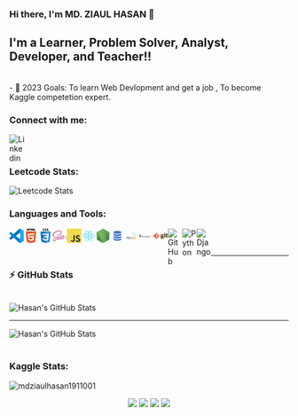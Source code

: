 ### Hi there, I'm MD. ZIAUL HASAN 👋

## I'm a Learner, Problem Solver, Analyst, Developer, and Teacher!!
<br />
- 🥅 2023 Goals: To learn Web Devlopment and get a job , To become Kaggle competetion expert. 


### Connect with me:
<a href="https://www.linkedin.com/in/mzhasan00/">
    <img align="left"  width="32px" src="https://github.com/dmhendricks/signature-social-icons/blob/master/icons/round-flat-filled/35px/linkedin.png" alt="Linkedin"/>
</a>
<br />
<br />

### Leetcode Stats:
![Leetcode Stats](https://leetcard.jacoblin.cool/hasan00)


### Languages and Tools:

<img align="left" alt="Visual Studio Code" width="26px" src="https://raw.githubusercontent.com/github/explore/80688e429a7d4ef2fca1e82350fe8e3517d3494d/topics/visual-studio-code/visual-studio-code.png" />
<img align="left" alt="HTML5" width="26px" src="https://raw.githubusercontent.com/github/explore/80688e429a7d4ef2fca1e82350fe8e3517d3494d/topics/html/html.png" />
<img align="left" alt="CSS3" width="26px" src="https://raw.githubusercontent.com/github/explore/80688e429a7d4ef2fca1e82350fe8e3517d3494d/topics/css/css.png" />
<img align="left" alt="Sass" width="26px" src="https://raw.githubusercontent.com/github/explore/80688e429a7d4ef2fca1e82350fe8e3517d3494d/topics/sass/sass.png" />
<img align="left" alt="JavaScript" width="26px" src="https://raw.githubusercontent.com/github/explore/80688e429a7d4ef2fca1e82350fe8e3517d3494d/topics/javascript/javascript.png" />
<img align="left" alt="React" width="26px" src="https://raw.githubusercontent.com/github/explore/80688e429a7d4ef2fca1e82350fe8e3517d3494d/topics/react/react.png" />
<img align="left" alt="Node.js" width="26px" src="https://raw.githubusercontent.com/github/explore/80688e429a7d4ef2fca1e82350fe8e3517d3494d/topics/nodejs/nodejs.png" />
<img align="left" alt="SQL" width="26px" src="https://raw.githubusercontent.com/github/explore/80688e429a7d4ef2fca1e82350fe8e3517d3494d/topics/sql/sql.png" />
<img align="left" alt="MySQL" width="26px" src="https://raw.githubusercontent.com/github/explore/80688e429a7d4ef2fca1e82350fe8e3517d3494d/topics/mysql/mysql.png" />
<img align="left" alt="MongoDB" width="26px" src="https://raw.githubusercontent.com/github/explore/80688e429a7d4ef2fca1e82350fe8e3517d3494d/topics/mongodb/mongodb.png" />
<img align="left" alt="Git" width="26px" src="https://raw.githubusercontent.com/github/explore/80688e429a7d4ef2fca1e82350fe8e3517d3494d/topics/git/git.png" />
<img align="left" alt="GitHub" width="26px" src="https://github.githubassets.com/images/modules/logos_page/GitHub-Mark.png" />
<img align="left" alt="Python" width="26px" src="https://upload.wikimedia.org/wikipedia/commons/thumb/c/c3/Python-logo-notext.svg/1024px-Python-logo-notext.svg.png" />
<img align="left" alt="Django" width="26px" src="https://d1wrxu8gicsgam.cloudfront.net/wp-content/files/django-logo-big.jpg" />

<br />
<br />

---
  ### :zap: GitHub Stats
  <br/>
  <img align="center" alt="Hasan's GitHub Stats" src="https://github-readme-stats.vercel.app/api?username=mzhasan00&show_icons=true&theme=tokyonight" />
<br />

---
  
  <img align="center"  alt="Hasan's GitHub Stats" src="https://github-readme-stats.vercel.app/api/top-langs/?username=mzhasan00&show_icons=true" />
  
<br />
<br />
  
  ### Kaggle Stats: 
![mdziaulhasan1911001](https://road-to-kaggle-grandmaster.vercel.app/api/simple/mdziaulhasan1911001)
<p align="center">
  <img src="https://road-to-kaggle-grandmaster.vercel.app/api/badges/mdziaulhasan1911001/competition/light" />
  <img src="https://road-to-kaggle-grandmaster.vercel.app/api/badges/mdziaulhasan1911001/dataset/light" />
  <img src="https://road-to-kaggle-grandmaster.vercel.app/api/badges/mdziaulhasan1911001/notebook/light" />
  <img src="https://road-to-kaggle-grandmaster.vercel.app/api/badges/mdziaulhasan1911001/discussion/light" />
</p>
<br />
<br />
